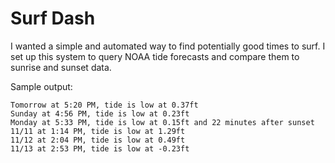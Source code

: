 # Surf Dash

I wanted a simple and automated way to find potentially good times to surf. I
set up this system to query NOAA tide forecasts and compare them to sunrise and
sunset data.

Sample output:

```
Tomorrow at 5:20 PM, tide is low at 0.37ft
Sunday at 4:56 PM, tide is low at 0.23ft
Monday at 5:33 PM, tide is low at 0.15ft and 22 minutes after sunset
11/11 at 1:14 PM, tide is low at 1.29ft
11/12 at 2:04 PM, tide is low at 0.49ft
11/13 at 2:53 PM, tide is low at -0.23ft
```

